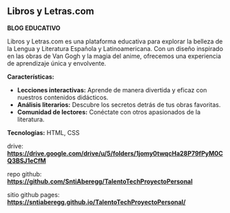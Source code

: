 ## Libros y Letras.com

**BLOG EDUCATIVO**

Libros y Letras.com es una plataforma educativa para explorar la belleza de la Lengua y Literatura Española y Latinoamericana. Con un diseño inspirado en las obras de Van Gogh y la magia del anime, ofrecemos una experiencia de aprendizaje única y envolvente.

**Características:**

* **Lecciones interactivas:** Aprende de manera divertida y eficaz con nuestros contenidos didácticos.
* **Análisis literarios:** Descubre los secretos detrás de tus obras favoritas.
* **Comunidad de lectores:** Conéctate con otros apasionados de la literatura.

**Tecnologías:** HTML, CSS

drive:
**https://drive.google.com/drive/u/5/folders/1jomy0twqcHa28P79fPyM0CQ3BSJ1eCfM**

repo github:
**https://github.com/SntiAberegg/TalentoTechProyectoPersonal**

sitio github pages:
**https://sntiaberegg.github.io/TalentoTechProyectoPersonal/**